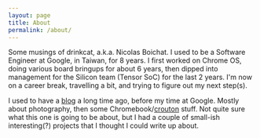```yaml
---
layout: page
title: About
permalink: /about/
---
```


Some musings of drinkcat, a.k.a. Nicolas Boichat. I used to be a
Software Engineer at Google, in Taiwan, for 8 years. I first
worked on Chrome OS, doing various board bringups for about 6 years,
then dipped into management for the Silicon team (Tensor SoC) for
the last 2 years. I'm now on a career break, travelling a bit, and
trying to figure out my next step(s).

I used to have a [blog](https://drinkcat.blogspot.com/) a long time
ago, before my time at Google. Mostly about photography, then some
Chromebook/[crouton](https://github.com/dnschneid/crouton) stuff.
Not quite sure what this one is going to be about, but I had a
couple of small-ish interesting(?) projects that I thought I could
write up about.
